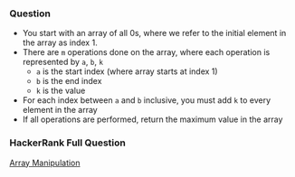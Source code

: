 ### Question

- You start with an array of all 0s, where we refer to the initial element in the array as index 1.
- There are `m` operations done on the array, where each operation is represented by `a`, `b`, `k`
  - `a` is the start index (where array starts at index 1)
  - `b` is the end index
  - `k` is the value
- For each index between `a` and `b` inclusive, you must add `k` to every element in the array
- If all operations are performed, return the maximum value in the array

### HackerRank Full Question

[Array Manipulation](https://www.hackerrank.com/challenges/crush)
